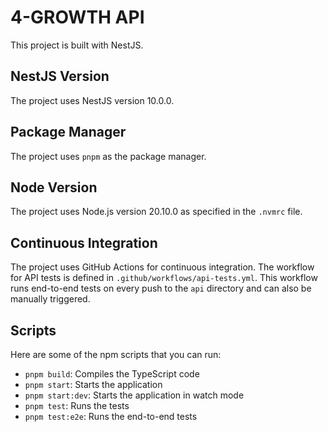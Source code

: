 # 4-GROWTH API


This project is built with NestJS.

## NestJS Version

The project uses NestJS version 10.0.0.

## Package Manager

The project uses `pnpm` as the package manager.

## Node Version

The project uses Node.js version 20.10.0 as specified in the `.nvmrc` file.

## Continuous Integration

The project uses GitHub Actions for continuous integration. The workflow for API tests is defined in `.github/workflows/api-tests.yml`. This workflow runs end-to-end tests on every push to the `api` directory and can also be manually triggered.

## Scripts

Here are some of the npm scripts that you can run:

- `pnpm build`: Compiles the TypeScript code
- `pnpm start`: Starts the application
- `pnpm start:dev`: Starts the application in watch mode
- `pnpm test`: Runs the tests
- `pnpm test:e2e`: Runs the end-to-end tests